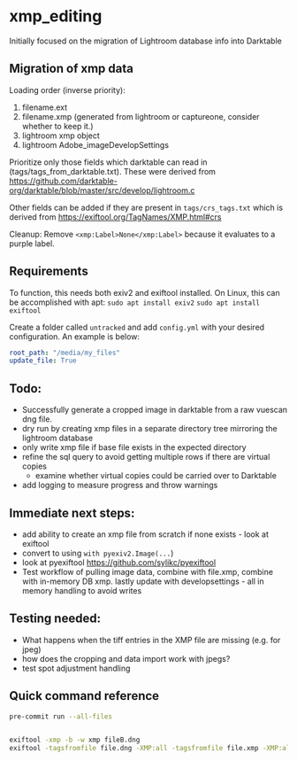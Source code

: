 # xmp_editing

Initially focused on the migration of Lightroom database info into Darktable

## Migration of xmp data

Loading order (inverse priority):

1. filename.ext
1. filename.xmp (generated from lightroom or captureone, consider whether to keep it.)
1. lightroom xmp object
1. lightroom Adobe_imageDevelopSettings

Prioritize only those fields which darktable can read in (tags/tags_from_darktable.txt). These were derived from https://github.com/darktable-org/darktable/blob/master/src/develop/lightroom.c

Other fields can be added if they are present in `tags/crs_tags.txt` which is derived from https://exiftool.org/TagNames/XMP.html#crs

Cleanup:
Remove `<xmp:Label>None</xmp:Label>` because it evaluates to a purple label.

## Requirements
To function, this needs both exiv2 and exiftool installed. On Linux, this can be accomplished with apt:
`sudo apt install exiv2`
`sudo apt install exiftool`

Create a folder called `untracked` and add `config.yml` with your desired configuration. An example is below:

```yaml
root_path: "/media/my_files"
update_file: True
```


## Todo:

- Successfully generate a cropped image in darktable from a raw vuescan dng file.
- dry run by creating xmp files in a separate directory tree mirroring the lightroom database
- only write xmp file if base file exists in the expected directory
- refine the sql query to avoid getting multiple rows if there are virtual copies
  - examine whether virtual copies could be carried over to Darktable
- add logging to measure progress and throw warnings

## Immediate next steps:

- add ability to create an xmp file from scratch if none exists - look at exiftool
- convert to using `with pyexiv2.Image(...`)
- look at pyexiftool https://github.com/sylikc/pyexiftool
- Test workflow of pulling image data, combine with file.xmp, combine with in-memory DB xmp. lastly update with developsettings - all in memory handling to avoid writes

## Testing needed:

- What happens when the tiff entries in the XMP file are missing (e.g. for jpeg)
- how does the cropping and data import work with jpegs?
- test spot adjustment handling

## Quick command reference

```bash
pre-commit run --all-files


exiftool -xmp -b -w xmp fileB.dng
exiftool -tagsfromfile file.dng -XMP:all -tagsfromfile file.xmp -XMP:all -tagsfromfile file.dng.xmp -XMP:all -o file.multiple.xmp

```
